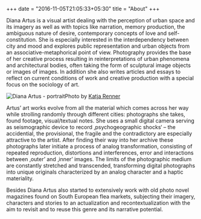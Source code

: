 +++
date = "2016-11-05T21:05:33+05:30"
title = "About"
+++

Diana Artus is a visual artist dealing with the perception of urban space and its imagery as well as with topics like narration, memory production, the ambiguous nature of desire, contemporary concepts of love and self-constitution. She is especially interested in the interdependency between city and mood and explores public representation and urban objects from an associative-metaphorical point of view. Photography provides the base of her creative process resulting in reinterpretations of urban phenomena and architectural bodies, often taking the form of sculptural image objects or images of images. In addition she also writes articles and essays to reflect on current conditions of work and creative production with a special focus on the sociology of art.

![Diana Artus - portrait][2]Photo by [Katja Renner](https://studiorenner.com)

Artus’ art works evolve from all the material which comes across her way while strolling randomly through different cities: photographs she takes, found footage, visual/textual notes. She uses a small digital camera serving as seismographic device to record ‚psychogeographic shocks‘ – the accidential, the provisional, the fragile and the contradictory are especially attractive to the artist. After finding their way into her archive these photographs later initiate a process of analog transformation, consisting of repeated reproduction, distortions and interferences, error and interactions between ‚outer’ and ‚inner’ images. The limits of the photographic medium are constantly stretched and transcended, transforming digital photographs into unique originals characterized by an analog character and a haptic materiality.


Besides Diana Artus also started to extensively work with old photo novel magazines found on South European flea markets, subjecting their imagery, characters and stories to an actualization and recontextualization with the aim to revisit and to reuse this genre and its narrative potential.

[2]: /img/about.jpg
